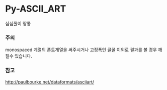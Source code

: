 # Py-ASCII_ART
심심풀이 땅콩

### 주의 
monospaced 계열의 폰트계열을 써주시거나 고정폭인 글꼴 이외로 결과를 볼 경우 깨질수 있습니다.

### 참고
http://paulbourke.net/dataformats/asciiart/